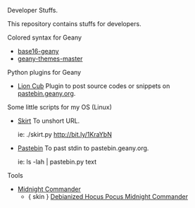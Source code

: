 Developer Stuffs.

This repository contains stuffs for developers.

Colored syntax for Geany
- [base16-geany](https://github.com/mlleparker/DevStuff/tree/master/base16-geany)
- [geany-themes-master](https://github.com/mlleparker/DevStuff/tree/master/geany-themes-master)


Python plugins for Geany
- [Lion Cub](https://github.com/mlleparker/DevStuff/tree/master/GeanyPy/Plugins/Lion%20Cub)
  Plugin to post source codes or snippets on [pastebin.geany.org](http://pastebin.geany.org).

Some little scripts for my OS (Linux)
- [Skirt](https://github.com/mlleparker/DevStuff/tree/master/OS/)
  To unshort URL.

  ie: ./skirt.py http://bit.ly/1KraYbN

- [Pastebin](https://github.com/mlleparker/DevStuff/tree/master/OS/)
  To past stdin to pastebin.geany.org.

  ie: ls -lah | pastebin.py text


Tools
- [Midnight Commander](https://github.com/mlleparker/DevStuff/tree/master/OS/mc/)
    - { skin } [Debianized Hocus Pocus Midnight Commander](https://github.com/mlleparker/DevStuff/tree/master/OS/mc/skins/)
